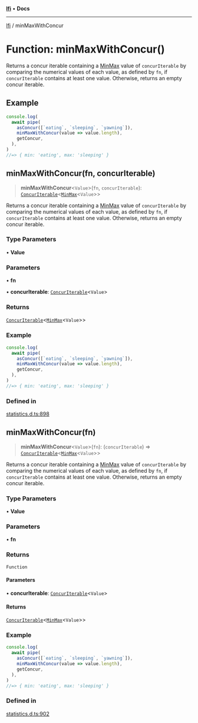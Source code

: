 [**lfi**](../readme.md) • **Docs**

***

[lfi](../globals.md) / minMaxWithConcur

# Function: minMaxWithConcur()

Returns a concur iterable containing a [MinMax](../type-aliases/MinMax.md) value of
`concurIterable` by comparing the numerical values of each value, as defined
by `fn`, if `concurIterable` contains at least one value. Otherwise, returns
an empty concur iterable.

## Example

```js
console.log(
  await pipe(
    asConcur([`eating`, `sleeping`, `yawning`]),
    minMaxWithConcur(value => value.length),
    getConcur,
  ),
)
//=> { min: 'eating', max: 'sleeping' }
```

## minMaxWithConcur(fn, concurIterable)

> **minMaxWithConcur**\<`Value`\>(`fn`, `concurIterable`): [`ConcurIterable`](../type-aliases/ConcurIterable.md)\<[`MinMax`](../type-aliases/MinMax.md)\<`Value`\>\>

Returns a concur iterable containing a [MinMax](../type-aliases/MinMax.md) value of
`concurIterable` by comparing the numerical values of each value, as defined
by `fn`, if `concurIterable` contains at least one value. Otherwise, returns
an empty concur iterable.

### Type Parameters

• **Value**

### Parameters

• **fn**

• **concurIterable**: [`ConcurIterable`](../type-aliases/ConcurIterable.md)\<`Value`\>

### Returns

[`ConcurIterable`](../type-aliases/ConcurIterable.md)\<[`MinMax`](../type-aliases/MinMax.md)\<`Value`\>\>

### Example

```js
console.log(
  await pipe(
    asConcur([`eating`, `sleeping`, `yawning`]),
    minMaxWithConcur(value => value.length),
    getConcur,
  ),
)
//=> { min: 'eating', max: 'sleeping' }
```

### Defined in

[statistics.d.ts:898](https://github.com/TomerAberbach/lfi/blob/fd6e1ff9d7b7d249090f89ead6d0a30e26aba2e4/src/operations/statistics.d.ts#L898)

## minMaxWithConcur(fn)

> **minMaxWithConcur**\<`Value`\>(`fn`): (`concurIterable`) => [`ConcurIterable`](../type-aliases/ConcurIterable.md)\<[`MinMax`](../type-aliases/MinMax.md)\<`Value`\>\>

Returns a concur iterable containing a [MinMax](../type-aliases/MinMax.md) value of
`concurIterable` by comparing the numerical values of each value, as defined
by `fn`, if `concurIterable` contains at least one value. Otherwise, returns
an empty concur iterable.

### Type Parameters

• **Value**

### Parameters

• **fn**

### Returns

`Function`

#### Parameters

• **concurIterable**: [`ConcurIterable`](../type-aliases/ConcurIterable.md)\<`Value`\>

#### Returns

[`ConcurIterable`](../type-aliases/ConcurIterable.md)\<[`MinMax`](../type-aliases/MinMax.md)\<`Value`\>\>

### Example

```js
console.log(
  await pipe(
    asConcur([`eating`, `sleeping`, `yawning`]),
    minMaxWithConcur(value => value.length),
    getConcur,
  ),
)
//=> { min: 'eating', max: 'sleeping' }
```

### Defined in

[statistics.d.ts:902](https://github.com/TomerAberbach/lfi/blob/fd6e1ff9d7b7d249090f89ead6d0a30e26aba2e4/src/operations/statistics.d.ts#L902)

